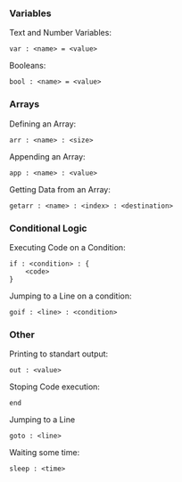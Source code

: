 ### Variables

Text and Number Variables:

```
var : <name> = <value>
```

Booleans:

```
bool : <name> = <value>
```

### Arrays

Defining an Array:

```
arr : <name> : <size>
```

Appending an Array:

```
app : <name> : <value>
```

Getting Data from an Array:

```
getarr : <name> : <index> : <destination>
```

### Conditional Logic

Executing Code on a Condition:

```
if : <condition> : {
	<code>
}
```

Jumping to a Line on a condition:

```
goif : <line> : <condition>
```

### Other

Printing to standart output:

```
out : <value>
```

Stoping Code execution:

```
end
```

Jumping to a Line

```
goto : <line>
```

Waiting some time:

```
sleep : <time>
```